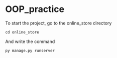 # OOP_practice
To start the project, go to the online_store directory
```
cd online_store
```
And write the command
```
py manage.py runserver
```

